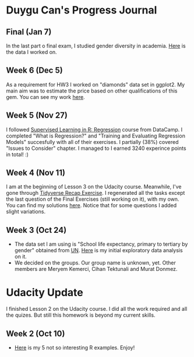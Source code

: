 # Duygu Can's Progress Journal 

## Final (Jan 7)
In the last part o final exam, I studied gender diversity in academia. [Here](files/Academia.Rdata) is the data I worked on.

## Week 6 (Dec 5)

As a requirement for HW3 I worked on "diamonds" data set in ggplot2. My main aim was to estimate the price based on other qualifications of this gem.
You can see my work [here](files/HW3_Diamonds.html).

## Week 5 (Nov 27)

I followed [Supervised Learning in R: Regression](https://www.datacamp.com/courses/supervised-learning-in-r-regression) course from DataCamp. I completed "What is Regression?" and "Training and Evaluating Regression Models" succesfully with all of their exercises. I partially (38%) covered "Issues to Consider" chapter.  I managed to I earned 3240 experince points in total! :)

## Week 4 (Nov 11)

I am at the beginning of Lesson 3 on the Udacity course. Meanwhile, I've gone through [Tidyverse Recap Exercise](https://mef-bda503.github.io/files/tidyverse_recap_p1.html).
I regenerated all the tasks except the last question of the Final Exercises (still working on it), with my own. You can find my solutions [here](files/Travel_and_Weather.html).
Notice that for some questions I added slight variations.

## Week 3 (Oct 24)

+ The data set I am using is "School life expectancy, primary to tertiary by gender" obtained from [UN](http://data.un.org/Data.aspx?d=GenderStat&f=inID%3a85). [Here](files/EDAonDS.html) is my initial exploratory data analysis on it.
+ We decided on the groups. Our group name is unknown, yet. Other members are Meryem Kemerci, Cihan Tektunali and Murat Donmez.

# Udacity Update
I finished Lesson 2 on the Udacity course. I did all the work required and all the quizes. But still this homework is beyond my current skills.

## Week 2 (Oct 10)

+ [Here](files/example_homework_1.html) is my 5 not so interesting R examples. Enjoy!
